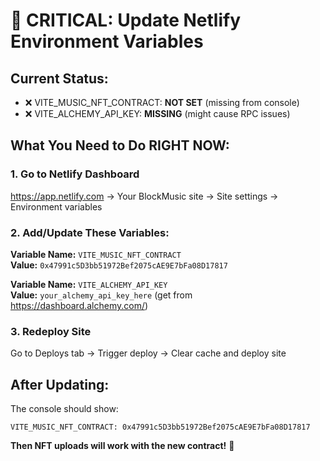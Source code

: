 # 🚨 CRITICAL: Update Netlify Environment Variables

## Current Status:
- ❌ VITE_MUSIC_NFT_CONTRACT: **NOT SET** (missing from console)
- ❌ VITE_ALCHEMY_API_KEY: **MISSING** (might cause RPC issues)

## What You Need to Do RIGHT NOW:

### 1. Go to Netlify Dashboard
https://app.netlify.com → Your BlockMusic site → Site settings → Environment variables

### 2. Add/Update These Variables:

**Variable Name:** `VITE_MUSIC_NFT_CONTRACT`  
**Value:** `0x47991c5D3bb51972Bef2075cAE9E7bFa08D17817`

**Variable Name:** `VITE_ALCHEMY_API_KEY`  
**Value:** `your_alchemy_api_key_here` (get from https://dashboard.alchemy.com/)

### 3. Redeploy Site
Go to Deploys tab → Trigger deploy → Clear cache and deploy site

## After Updating:

The console should show:
```
VITE_MUSIC_NFT_CONTRACT: 0x47991c5D3bb51972Bef2075cAE9E7bFa08D17817
```

**Then NFT uploads will work with the new contract!** 🎉

